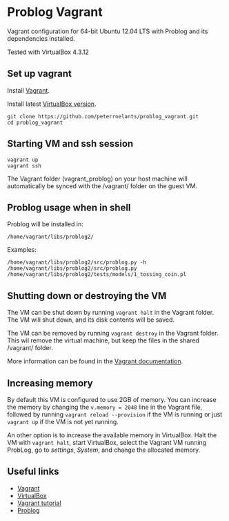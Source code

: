 Problog Vagrant
===============

Vagrant configuration for 64-bit Ubuntu 12.04 LTS with Problog and its dependencies installed.

Tested with VirtualBox 4.3.12

Set up vagrant
--------------

Install [Vagrant](http://www.vagrantup.com/downloads.html).

Install latest [VirtualBox version](https://www.virtualbox.org/wiki/Downloads).

    git clone https://github.com/peterroelants/problog_vagrant.git
    cd problog_vagrant

Starting VM and ssh session
---------------------------

    vagrant up
    vagrant ssh

The Vagrant folder (vagrant_problog) on your host machine will automatically be synced with the /vagrant/ folder on the guest VM.


Problog usage when in shell
---------------------------

Problog will be installed in:

    /home/vagrant/libs/problog2/

Examples:

    /home/vagrant/libs/problog2/src/problog.py -h
    /home/vagrant/libs/problog2/src/problog.py /home/vagrant/libs/problog2/tests/models/1_tossing_coin.pl


Shutting down or destroying the VM
----------------------------------

The VM can be shut down by running `vagrant halt` in the Vagrant folder. The VM will shut down, and its disk contents will be saved.

The VM can be removed by running `vagrant destroy` in the Vagrant folder. This wil remove the virtual machine, but keep the files in the shared /vagrant/ folder.

More information can be found in the [Vagrant documentation](http://docs.vagrantup.com/v2/getting-started/teardown.html).


Increasing memory
-----------------

By default this VM is configured to use 2GB of memory. You can increase the memory by changing the `v.memory = 2048` line in the Vagrant file, followed by running `vagrant reload --provision` if the VM is running or just `vagrant up` if the VM is not yet running.

An other option is to increase the available memory in VirtualBox. Halt the VM with `vagrant halt`, start VirtualBox, select the Vagrant VM running ProbLog, go to *settings*, *System*, and change the allocated memory.





Useful links
------------

- [Vagrant](http://www.vagrantup.com/)
- [VirtualBox](https://www.virtualbox.org/)
- [Vagrant tutorial](http://docs.vagrantup.com/v2/getting-started/index.html)
- [Problog](http://dtai.cs.kuleuven.be/problog/)

